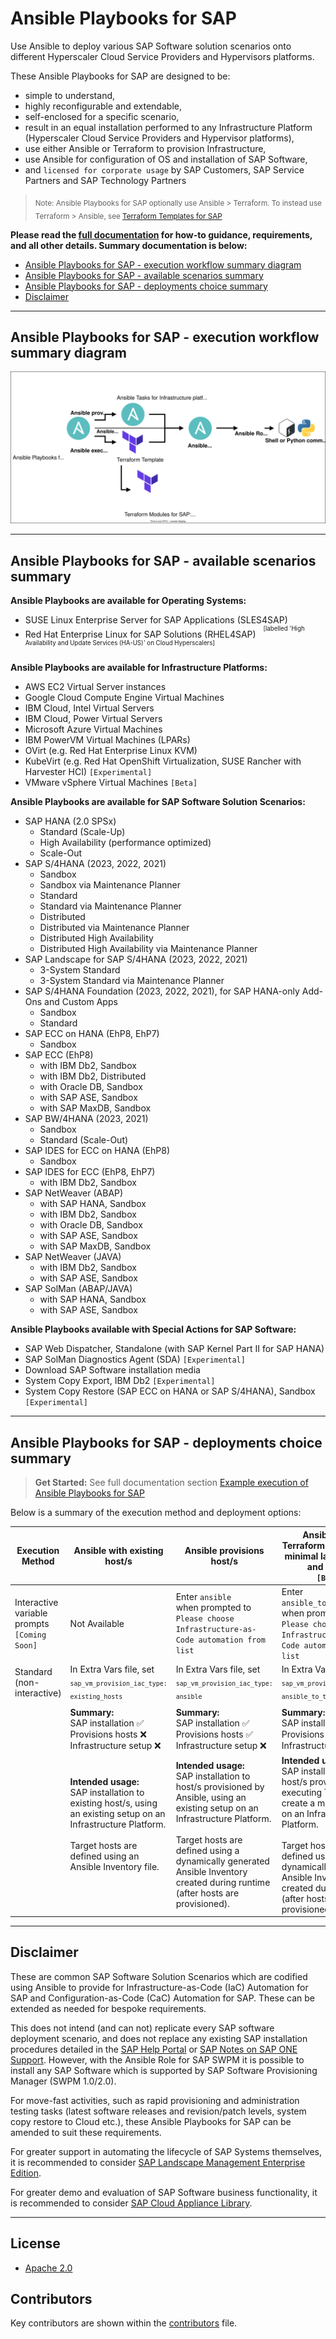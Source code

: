 # Ansible Playbooks for SAP

Use Ansible to deploy various SAP Software solution scenarios onto different Hyperscaler Cloud Service Providers and Hypervisors platforms.

These Ansible Playbooks for SAP are designed to be:
- simple to understand,
- highly reconfigurable and extendable,
- self-enclosed for a specific scenario,
- result in an equal installation performed to any Infrastructure Platform (Hyperscaler Cloud Service Providers and Hypervisor platforms),
- use either Ansible or Terraform to provision Infrastructure,
- use Ansible for configuration of OS and installation of SAP Software,
- and `licensed for corporate usage` by SAP Customers, SAP Service Partners and SAP Technology Partners

> <sub>Note: Ansible Playbooks for SAP optionally use Ansible > Terraform. To instead use Terraform > Ansible, see [Terraform Templates for SAP](https://github.com/sap-linuxlab/terraform.templates_for_sap)</sub>

**Please read the [full documentation](/docs#readme) for how-to guidance, requirements, and all other details. Summary documentation is below:**
- [Ansible Playbooks for SAP - execution workflow summary diagram](#ansible-playbooks-for-sap---execution-workflow-summary-diagram)
- [Ansible Playbooks for SAP - available scenarios summary](#ansible-playbooks-for-sap---available-scenarios-summary)
- [Ansible Playbooks for SAP - deployments choice summary](#ansible-playbooks-for-sap---deployments-choice-summary)
- [Disclaimer](#disclaimer)

---

## Ansible Playbooks for SAP - execution workflow summary diagram

![Ansible Playbooks for SAP execution flow](./docs/images/ansible_playbooks_sap_summary.svg)

---

## Ansible Playbooks for SAP - available scenarios summary

**Ansible Playbooks are available for Operating Systems:**
- SUSE Linux Enterprise Server for SAP Applications (SLES4SAP)
- Red Hat Enterprise Linux for SAP Solutions (RHEL4SAP) &nbsp;&nbsp;<sup><sup>[labelled 'High Availability and Update Services (HA-US)' on Cloud Hyperscalers]</sup></sup>

**Ansible Playbooks are available for Infrastructure Platforms:**
- AWS EC2 Virtual Server instances
- Google Cloud Compute Engine Virtual Machines
- IBM Cloud, Intel Virtual Servers
- IBM Cloud, Power Virtual Servers
- Microsoft Azure Virtual Machines
- IBM PowerVM Virtual Machines (LPARs)
- OVirt (e.g. Red Hat Enterprise Linux KVM)
- KubeVirt (e.g. Red Hat OpenShift Virtualization, SUSE Rancher with Harvester HCI) `[Experimental]`
- VMware vSphere Virtual Machines `[Beta]`

**Ansible Playbooks are available for SAP Software Solution Scenarios:**

- SAP HANA (2.0 SPSx)
    - Standard (Scale-Up)
    - High Availability (performance optimized)
    - Scale-Out
- SAP S/4HANA (2023, 2022, 2021)
    - Sandbox
    - Sandbox via Maintenance Planner
    - Standard
    - Standard via Maintenance Planner
    - Distributed
    - Distributed via Maintenance Planner
    - Distributed High Availability
    - Distributed High Availability via Maintenance Planner
- SAP Landscape for SAP S/4HANA (2023, 2022, 2021)
    - 3-System Standard
    - 3-System Standard via Maintenance Planner
- SAP S/4HANA Foundation (2023, 2022, 2021), for SAP HANA-only Add-Ons and Custom Apps
    - Sandbox
    - Standard
- SAP ECC on HANA (EhP8, EhP7)
    - Sandbox
- SAP ECC (EhP8)
    - with IBM Db2, Sandbox
    - with IBM Db2, Distributed
    - with Oracle DB, Sandbox
    - with SAP ASE, Sandbox
    - with SAP MaxDB, Sandbox
- SAP BW/4HANA (2023, 2021)
    - Sandbox
    - Standard (Scale-Out)
- SAP IDES for ECC on HANA (EhP8)
    - Sandbox
- SAP IDES for ECC (EhP8, EhP7)
    - with IBM Db2, Sandbox
- SAP NetWeaver (ABAP)
    - with SAP HANA, Sandbox
    - with IBM Db2, Sandbox
    - with Oracle DB, Sandbox
    - with SAP ASE, Sandbox
    - with SAP MaxDB, Sandbox
- SAP NetWeaver (JAVA)
    - with IBM Db2, Sandbox
    - with SAP ASE, Sandbox
- SAP SolMan (ABAP/JAVA)
    - with SAP HANA, Sandbox
    - with SAP ASE, Sandbox


**Ansible Playbooks available with Special Actions for SAP Software:**

- SAP Web Dispatcher, Standalone (with SAP Kernel Part II for SAP HANA)
- SAP SolMan Diagnostics Agent (SDA) `[Experimental]`
- Download SAP Software installation media
- System Copy Export, IBM Db2 `[Experimental]`
- System Copy Restore (SAP ECC on HANA or SAP S/4HANA), Sandbox  `[Experimental]`

---

## Ansible Playbooks for SAP - deployments choice summary

> **Get Started:** See full documentation section [Example execution of Ansible Playbooks for SAP](/docs##example-execution-of-ansible-playbooks-for-sap)

Below is a summary of the execution method and deployment options:

| Execution Method | Ansible with existing host/s | Ansible provisions host/s | Ansible uses Terraform to provision minimal landing zone and host/s<br/>`[Beta]` |
| --- | --- | --- | --- |
| Interactive variable prompts<br/>`[Coming Soon]` | Not Available | Enter `ansible` <br/>when prompted to<br/>`Please choose Infrastructure-as-Code automation from list` | Enter `ansible_to_terraform` <br/>when prompted to<br/>`Please choose Infrastructure-as-Code automation from list` |
| Standard (non-interactive) | In Extra Vars file, set <br/><sub>`sap_vm_provision_iac_type: existing_hosts`</sub> | In Extra Vars file, set <br/><sub>`sap_vm_provision_iac_type: ansible`</sub> | In Extra Vars file, set <br/><sub>`sap_vm_provision_iac_type: ansible_to_terraform`</sub> |
| | | |
| | **Summary:**</br>SAP installation :white_check_mark:<br/>Provisions hosts :x:<br/>Infrastructure setup :x:<br/> | **Summary:**</br>SAP installation :white_check_mark:<br/>Provisions hosts :white_check_mark:<br/>Infrastructure setup :x:<br/> | **Summary:**</br>SAP installation :white_check_mark:<br/>Provisions hosts :white_check_mark:<br/>Infrastructure setup :white_check_mark:<br/> |
| | **Intended usage:**<br/>SAP installation to existing host/s, using an existing setup on an Infrastructure Platform.<br/><br/>Target hosts are defined using an Ansible Inventory file.<br/><br/><br/> | **Intended usage:**<br/>SAP installation to host/s provisioned by Ansible, using an existing setup on an Infrastructure Platform.<br/><br/>Target hosts are defined using a dynamically generated Ansible Inventory created during runtime (after hosts are provisioned). | **Intended usage:**<br/>SAP installation to host/s provisioned by executing Terraform to create a minimal setup on an Infrastructure Platform.<br/><br/>Target hosts are defined using a dynamically generated Ansible Inventory created during runtime (after hosts are provisioned). |

---

## Disclaimer

These are common SAP Software Solution Scenarios which are codified using Ansible to provide for Infrastructure-as-Code (IaC) Automation for SAP and Configuration-as-Code (CaC) Automation for SAP. These can be extended as needed for bespoke requirements.

This does not intend (and can not) replicate every SAP software deployment scenario, and does not replace any existing SAP installation procedures detailed in the [SAP Help Portal](https://help.sap.com) or [SAP Notes on SAP ONE Support](https://launchpad.support.sap.com). However, with the Ansible Role for SAP SWPM it is possible to install any SAP Software which is supported by SAP Software Provisioning Manager (SWPM 1.0/2.0).

For move-fast activities, such as rapid provisioning and administration testing tasks (latest software releases and revision/patch levels, system copy restore to Cloud etc.), these Ansible Playbooks for SAP can be amended to suit these requirements.

For greater support in automating the lifecycle of SAP Systems themselves, it is recommended to consider [SAP Landscape Management Enterprise Edition](https://www.sap.com/uk/products/landscape-management.html).

For greater demo and evaluation of SAP Software business functionality, it is recommended to consider [SAP Cloud Appliance Library](https://www.sap.com/products/cloud-appliance-library.html).

---

## License

- [Apache 2.0](./LICENSE)

## Contributors

Key contributors are shown within the [contributors](./docs/CONTRIBUTORS.md) file.
